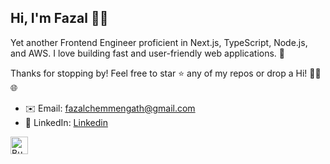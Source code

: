 ## Hi, I'm Fazal 👋🏻
Yet another Frontend Engineer proficient in Next.js, TypeScript, Node.js, and AWS.
I love building fast and user-friendly web applications. 🚀

Thanks for stopping by! Feel free to star ⭐ any of my repos or drop a Hi! 👋🏻 🌐
- ✉️ Email: [fazalchemmengath@gmail.com](mailto:fazalchemmengath@gmail.com)
- 💼 LinkedIn: [Linkedin](https://linkedin.com/in/fazalilahi)

<a href="https://www.buymeacoffee.com/fazalilahi" target="_blank"><img src="https://cdn.buymeacoffee.com/buttons/default-orange.png" alt="Buy Me A Coffee" height="28px"></a>



<!--### 📈 GitHub Stats
![Fazal's GitHub stats](https://github-readme-stats.vercel.app/api?username=fazalilahi&show_icons=true&theme=dark)  
![Top Languages](https://github-readme-stats.vercel.app/api/top-langs/?username=fazalilahi&layout=compact&theme=dark)

[!["Buy Me A Coffee"](https://www.buymeacoffee.com/assets/img/custom_images/orange_img.png)](buymeacoffee.com/fazalilahi)
-->
